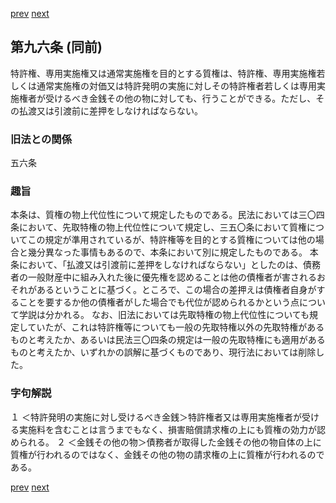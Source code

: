 [prev](/specific/markdowns/特許法/124_Mp-Ch_4-Se_1-At_95.md)
[next](/specific/markdowns/特許法/126_Mp-Ch_4-Se_1-At_97.md)
## 第九六条 (同前)
特許権、専用実施権又は通常実施権を目的とする質権は、特許権、専用実施権若しくは通常実施権の対価又は特許発明の実施に対しその特許権者若しくは専用実施権者が受けるべき金銭その他の物に対しても、行うことができる。ただし、その払渡又は引渡前に差押をしなければならない。

### 旧法との関係
五六条

### 趣旨
本条は、質権の物上代位性について規定したものである。民法においては三〇四条において、先取特権の物上代位性について規定し、三五〇条において質権についてこの規定が準用されているが、特許権等を目的とする質権については他の場合と幾分異なった事情もあるので、本条において別に規定したものである。
本条において、「払渡又は引渡前に差押をしなければならない」としたのは、債務者の一般財産中に組み入れた後に優先権を認めることは他の債権者が害されるおそれがあるということに基づく。ところで、この場合の差押えは債権者自身がすることを要するか他の債権者がした場合でも代位が認められるかという点について学説は分かれる。
なお、旧法においては先取特権の物上代位性についても規定していたが、これは特許権等についても一般の先取特権以外の先取特権があるものと考えたか、あるいは民法三〇四条の規定は一般の先取特権にも適用があるものと考えたか、いずれかの誤解に基づくものであり、現行法においては削除した。

### 字句解説
１ ＜特許発明の実施に対し受けるべき金銭＞特許権者又は専用実施権者が受ける実施料を含むことは言うまでもなく、損害賠償請求権の上にも質権の効力が認められる。
２ ＜金銭その他の物＞債務者が取得した金銭その他の物自体の上に質権が行われるのではなく、金銭その他の物の請求権の上に質権が行われるのである。

[prev](/specific/markdowns/特許法/124_Mp-Ch_4-Se_1-At_95.md)
[next](/specific/markdowns/特許法/126_Mp-Ch_4-Se_1-At_97.md)
